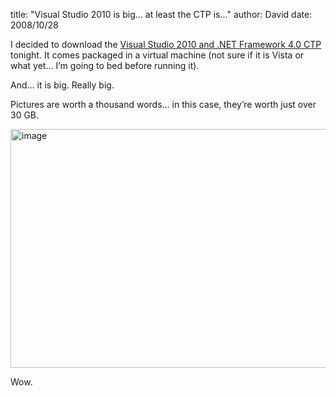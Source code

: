 
title: "Visual Studio 2010 is big&hellip; at least the CTP is&hellip;"
author: David
date: 2008/10/28

<p>I decided to download the <a href="http://www.microsoft.com/downloads/details.aspx?FamilyId=922B4655-93D0-4476-BDA4-94CF5F8D4814&amp;displaylang=en">Visual Studio 2010 and .NET Framework 4.0 CTP</a> tonight. It comes packaged in a virtual machine (not sure if it is Vista or what yet… I’m going to bed before running it).</p> <p>And… it is big. Really big.</p> <p>Pictures are worth a thousand words… in this case, they’re worth just over 30 GB.</p> <p><a href="http://www.mohundro.com/blog/content/binary/WindowsLiveWriter/VisualStudio2010isbigatleasttheCTPis_13948/image_2.png"><img title="image" style="border-right: 0px; border-top: 0px; display: inline; border-left: 0px; border-bottom: 0px" height="382" alt="image" src="http://www.mohundro.com/blog/content/binary/WindowsLiveWriter/VisualStudio2010isbigatleasttheCTPis_13948/image_thumb.png" width="788" border="0"></a> </p> <p>Wow.</p>
